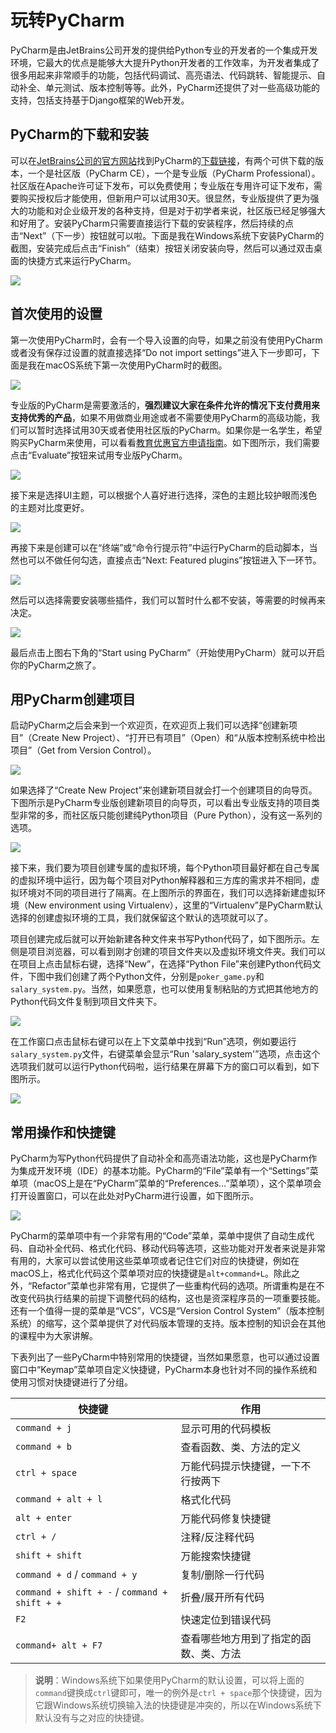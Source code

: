 # 玩转PyCharm

PyCharm是由JetBrains公司开发的提供给Python专业的开发者的一个集成开发环境，它最大的优点是能够大大提升Python开发者的工作效率，为开发者集成了很多用起来非常顺手的功能，包括代码调试、高亮语法、代码跳转、智能提示、自动补全、单元测试、版本控制等等。此外，PyCharm还提供了对一些高级功能的支持，包括支持基于Django框架的Web开发。

## PyCharm的下载和安装

可以在[JetBrains公司的官方网站](https://www.jetbrains.com/)找到PyCharm的[下载链接](https://www.jetbrains.com/pycharm/download/)，有两个可供下载的版本，一个是社区版（PyCharm CE），一个是专业版（PyCharm Professional）。社区版在Apache许可证下发布，可以免费使用；专业版在专用许可证下发布，需要购买授权后才能使用，但新用户可以试用30天。很显然，专业版提供了更为强大的功能和对企业级开发的各种支持，但是对于初学者来说，社区版已经足够强大和好用了。安装PyCharm只需要直接运行下载的安装程序，然后持续的点击“Next”（下一步）按钮就可以啦。下面是我在Windows系统下安装PyCharm的截图，安装完成后点击“Finish”（结束）按钮关闭安装向导，然后可以通过双击桌面的快捷方式来运行PyCharm。

![](../番外篇/res/pycharm-installation.png)

## 首次使用的设置

第一次使用PyCharm时，会有一个导入设置的向导，如果之前没有使用PyCharm或者没有保存过设置的就直接选择“Do not import settings”进入下一步即可，下面是我在macOS系统下第一次使用PyCharm时的截图。

![](../番外篇/res/pycharm-import-settings.png)

专业版的PyCharm是需要激活的，**强烈建议大家在条件允许的情况下支付费用来支持优秀的产品**，如果不用做商业用途或者不需要使用PyCharm的高级功能，我们可以暂时选择试用30天或者使用社区版的PyCharm。如果你是一名学生，希望购买PyCharm来使用，可以看看[教育优惠官方申请指南](https://sales.jetbrains.com/hc/zh-cn/articles/207154369)。如下图所示，我们需要点击“Evaluate”按钮来试用专业版PyCharm。

![](../番外篇/res/pycharm-activation.png)

接下来是选择UI主题，可以根据个人喜好进行选择，深色的主题比较护眼而浅色的主题对比度更好。

![](../番外篇/res/pycharm-ui-themes.png)

再接下来是创建可以在“终端”或“命令行提示符”中运行PyCharm的启动脚本，当然也可以不做任何勾选，直接点击“Next: Featured plugins”按钮进入下一环节。

![](../番外篇/res/pycharm-create-launcher.png)

然后可以选择需要安装哪些插件，我们可以暂时什么都不安装，等需要的时候再来决定。

![](../番外篇/res/pycharm-install-plugins.png)

最后点击上图右下角的“Start using PyCharm”（开始使用PyCharm）就可以开启你的PyCharm之旅了。

## 用PyCharm创建项目

启动PyCharm之后会来到一个欢迎页，在欢迎页上我们可以选择“创建新项目”（Create New Project）、“打开已有项目”（Open）和“从版本控制系统中检出项目”（Get from Version Control）。

![](../番外篇/res/pycharm-welcome.png)

如果选择了“Create New Project”来创建新项目就会打一个创建项目的向导页。下图所示是PyCharm专业版创建新项目的向导页，可以看出专业版支持的项目类型非常的多，而社区版只能创建纯Python项目（Pure Python），没有这一系列的选项。

![](../番外篇/res/pycharm-project-wizard.png)

接下来，我们要为项目创建专属的虚拟环境，每个Python项目最好都在自己专属的虚拟环境中运行，因为每个项目对Python解释器和三方库的需求并不相同，虚拟环境对不同的项目进行了隔离。在上图所示的界面在，我们可以选择新建虚拟环境（New environment using Virtualenv），这里的“Virtualenv”是PyCharm默认选择的创建虚拟环境的工具，我们就保留这个默认的选项就可以了。

项目创建完成后就可以开始新建各种文件来书写Python代码了，如下图所示。左侧是项目浏览器，可以看到刚才创建的项目文件夹以及虚拟环境文件夹。我们可以在项目上点击鼠标右键，选择“New”，在选择“Python File”来创建Python代码文件，下图中我们创建了两个Python文件，分别是`poker_game.py`和`salary_system.py`。当然，如果愿意，也可以使用复制粘贴的方式把其他地方的Python代码文件复制到项目文件夹下。

![](../番外篇/res/pycharm-workspace.png)

在工作窗口点击鼠标右键可以在上下文菜单中找到“Run”选项，例如要运行`salary_system.py`文件，右键菜单会显示“Run 'salary\_system'”选项，点击这个选项我们就可以运行Python代码啦，运行结果在屏幕下方的窗口可以看到，如下图所示。

![](../番外篇/res/pycharm-run-result.png)

## 常用操作和快捷键

PyCharm为写Python代码提供了自动补全和高亮语法功能，这也是PyCharm作为集成开发环境（IDE）的基本功能。PyCharm的“File”菜单有一个“Settings”菜单项（macOS上是在“PyCharm”菜单的“Preferences…”菜单项），这个菜单项会打开设置窗口，可以在此处对PyCharm进行设置，如下图所示。

![](../Users/Hao/Desktop/Python-Core-50-Courses/res/pycharm-settings.png)

PyCharm的菜单项中有一个非常有用的“Code”菜单，菜单中提供了自动生成代码、自动补全代码、格式化代码、移动代码等选项，这些功能对开发者来说是非常有用的，大家可以尝试使用这些菜单项或者记住它们对应的快捷键，例如在macOS上，格式化代码这个菜单项对应的快捷键是`alt+command+L`。除此之外，“Refactor”菜单也非常有用，它提供了一些重构代码的选项。所谓重构是在不改变代码执行结果的前提下调整代码的结构，这也是资深程序员的一项重要技能。还有一个值得一提的菜单是“VCS”，VCS是“Version Control System”（版本控制系统）的缩写，这个菜单提供了对代码版本管理的支持。版本控制的知识会在其他的课程中为大家讲解。

下表列出了一些PyCharm中特别常用的快捷键，当然如果愿意，也可以通过设置窗口中“Keymap”菜单项自定义快捷键，PyCharm本身也针对不同的操作系统和使用习惯对快捷键进行了分组。

| 快捷键                                           | 作用                  |
| --------------------------------------------- | ------------------- |
| `command + j`                                 | 显示可用的代码模板           |
| `command + b`                                 | 查看函数、类、方法的定义        |
| `ctrl + space`                                | 万能代码提示快捷键，一下不行按两下   |
| `command + alt + l`                           | 格式化代码               |
| `alt + enter`                                 | 万能代码修复快捷键           |
| `ctrl + /`                                    | 注释/反注释代码            |
| `shift + shift`                               | 万能搜索快捷键             |
| `command + d` / `command + y`                 | 复制/删除一行代码           |
| `command + shift + -` / `command + shift + +` | 折叠/展开所有代码           |
| `F2`                                          | 快速定位到错误代码           |
| `command+ alt + F7`                           | 查看哪些地方用到了指定的函数、类、方法 |

> **说明**：Windows系统下如果使用PyCharm的默认设置，可以将上面的`command`键换成`ctrl`键即可，唯一的例外是`ctrl + space`那个快捷键，因为它跟Windows系统切换输入法的快捷键是冲突的，所以在Windows系统下默认没有与之对应的快捷键。
